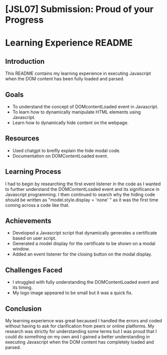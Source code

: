 # [JSL07] Submission: Proud of your Progress

# Learning Experience README

## Introduction
   This README contains my learning experience in executing Javascript when the DOM content has been fully loaded and parsed.

## Goals
   - To understand the concept of DOMcontentLoaded event in Javascript.
   - To learn how to dynamically manipulate HTML elements using Javascript.
   - Learn how to dynamically hide content on the webpage.

## Resources 
   - Used chatgpt to breifly explain the hide modal code.
   - Documentation on DOMContentLoaded event.

## Learning Process
   I had to begin by researching the first event listener in the code as I wanted to further understand the DOMContentLoaded event and its significance in Javascript programming. I then continued to search why the hiding code should be written as "model.style.display = 'none' " as it was the first time coming across a code like that.

## Achievements 
  - Developed a Javascript script that dynamically generates a certificate based on user script.
  - Generated a model display for the certificate to be shown on a modal window.
  - Added an event listener for the closing button on the modal display.

## Challenges Faced
   - I struggled with fully understanding the DOMContentLoaded event and its timing.
   - My logo image appeared to be small but it was a quick fix.

## Conclusion
   My learning experience was great becaused I handled the errors and coded without having to ask for clarification from peers or online platforms. My research was strictly for understanding some terms but I was proud that I could do something on my own and I gained a better understanding in executing Javascript when the DOM content has completely loaded and parsed.